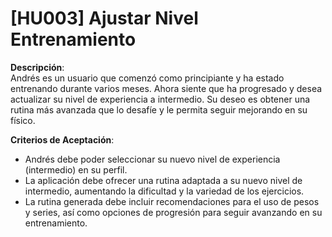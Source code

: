 # [HU003] Ajustar Nivel Entrenamiento

**Descripción**:  
Andrés es un usuario que comenzó como principiante y ha estado entrenando durante varios meses. Ahora siente que ha progresado y desea actualizar su nivel de experiencia a intermedio. Su deseo es obtener una rutina más avanzada que lo desafíe y le permita seguir mejorando en su físico.

**Criterios de Aceptación**:
- Andrés debe poder seleccionar su nuevo nivel de experiencia (intermedio) en su perfil.
- La aplicación debe ofrecer una rutina adaptada a su nuevo nivel de intermedio, aumentando la dificultad y la variedad de los ejercicios.
- La rutina generada debe incluir recomendaciones para el uso de pesos y series, así como opciones de progresión para seguir avanzando en su entrenamiento.

